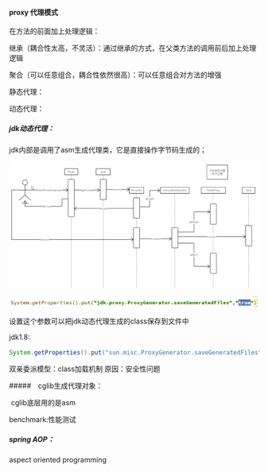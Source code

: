 #### proxy 代理模式

在方法的前面加上处理逻辑：

继承（耦合性太高，不灵活）：通过继承的方式，在父类方法的调用前后加上处理逻辑

聚合（可以任意组合，耦合性依然很高）：可以任意组合对方法的增强

静态代理：

动态代理：

##### jdk动态代理：

jdk内部是调用了asm生成代理类，它是直接操作字节码生成的；

![image-20200803202510441](11.坦克大战第十一节.assets/image-20200803202510441.png)

![image-20200803201549754](11.坦克大战第十一节.assets/image-20200803201549754.png)

设置这个参数可以把jdk动态代理生成的class保存到文件中

jdk1.8:

```java
System.getProperties().put("sun.misc.ProxyGenerator.saveGeneratedFiles","true");
```

双亲委派模型：class加载机制 原因：安全性问题

#####　cglib生成代理对象：

​	cglib底层用的是asm

benchmark:性能测试

##### spring AOP：

aspect  oriented programming

